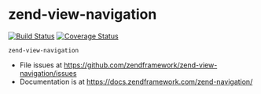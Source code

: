 # zend-view-navigation

[![Build Status](https://secure.travis-ci.org/zendframework/zend-view-navigation.svg?branch=master)](https://secure.travis-ci.org/zendframework/zend-view-navigation)
[![Coverage Status](https://coveralls.io/repos/zendframework/zend-view-navigation/badge.svg?branch=master)](https://coveralls.io/r/zendframework/zend-view-navigation?branch=master)

`zend-view-navigation` 

- File issues at https://github.com/zendframework/zend-view-navigation/issues
- Documentation is at https://docs.zendframework.com/zend-navigation/
